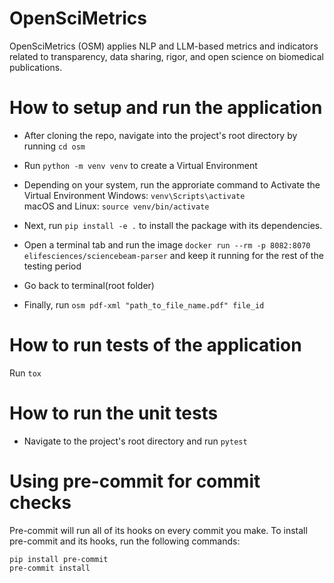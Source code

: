 # OpenSciMetrics
OpenSciMetrics (OSM) applies NLP and LLM-based metrics and indicators related to transparency, data sharing, rigor, and open science on biomedical publications.

# How to setup and run the application
- After cloning the repo, navigate into the project's root directory by running `cd osm`
- Run `python -m venv venv` to create a Virtual Environment
- Depending on your system, run the approriate command to Activate the Virtual Environment
Windows: `venv\Scripts\activate`<br>
macOS and Linux: `source venv/bin/activate`

- Next, run `pip install -e .` to install the package with its dependencies.
- Open a terminal tab and run the image `docker run --rm -p 8082:8070 elifesciences/sciencebeam-parser` and keep it running for the rest of the testing period
- Go back to terminal(root folder)
- Finally, run `osm pdf-xml "path_to_file_name.pdf" file_id`

# How to run tests of the application
Run `tox`
# How to run the unit tests
- Navigate to the project's root directory and run `pytest`

# Using pre-commit for commit checks

Pre-commit will run all of its hooks on every commit you make. To install
pre-commit and its hooks, run the following commands:

```
pip install pre-commit
pre-commit install
```
